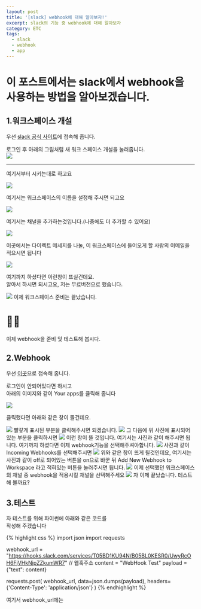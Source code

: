 ```yaml
---
layout: post
title: '[slack] webhook에 대해 알아보자!'
excerpt: slack의 기능 중 webhook에 대해 알아보자
category: ETC
tags:
  - slack
  - webhook
  - app
---
```


# 이 포스트에서는 slack에서 webhook을 사용하는 방법을 알아보겠습니다.
## 1.워크스페이스 개설
우선 [slack 공식 사이트](https://slack.com/intl/ko-kr/trials?remote_promo=f4d95f0b&d=7013y000002pzFBAAY&nc=7013y000002pznPAAQ&utm_source=google&utm_medium=paid_search&utm_campaign=ppc_google_apac_kr_kr_brand_selfserve_discount&utm_content=slack-pg-ss-all-kr-brand_7013y000002pzFBAAY&utm_term=slack_exact_._slack_._e_._c_._659249920207&gad=1&gclid=CjwKCAjw-IWkBhBTEiwA2exyO2zerhUghFn_I7SxfLswuwmGpucgR4-rzgT9IQ-0RXvUVEQ09mURRRoCB1AQAvD_BwE&gclsrc=aw.ds)에 접속해 줍니다.

로그인 후 아래의 그림처럼 새 워크 스페이스 개설을 눌러줍니다.  
<img src="/img/webhook/slackweb.png">

- - -

여기서부터 시키는대로 하고요

<img src="/img/webhook/workspacename.png">

여기서는 워크스페이스의 이름을 설정해 주시면 되고요

<img src="/img/webhook/work.png">

여기서는 채널을 추가하는것입니다.(나중에도 더 추가할 수 있어요)

<img src="/img/webhook/email.png">

이곳에서는 다이렉트 메세지를 나눌, 이 워크스페이스에 들어오게 할 사람의 이메일을 적으시면 됩니다

<img src="/img/webhook/slackready.png">

여기까지 하셨다면 이런창이 뜨실건데요.  
알아서 하시면 되시고요, 
저는 무료버전으로 했습니다.

<img src="/img/webhook/slackmain.png">
이제 워크스페이스 준비는 끝났습니다.

# 👏👏

이제 webhook을 준비 및 테스트해 봅시다.

## 2.Webhook

우선 [이곳](https://api.slack.com)으로 접속해 줍니다.

로그인이 안되어있다면 하시고  
아래의 이미지와 같이 Your apps를 클릭해 줍니다

<img src="/img/webhook/slackappweb.png">

클릭했다면 아래와 같은 창이 뜰건데요.

<img src="/img/webhook/appcreate.png">
빨갛게 표시된 부분을 클릭해주시면 되겠습니다.
<img src="/img/webhook/apppick.png">
그 다음에 위 사진에 표시되어있는 부분을 클릭하시면
<img src="/img/webhook/appname.png">
이런 창이 뜰 것입니다.  
여기서는 사진과 같이 해주시면 됩니다.  
여기까지 하셨다면 이제 webhook기능을 선택해주셔야합니다.  
<img src="/img/webhook/pickwebhook.png">
사진과 같이 Incoming Webhooks를 선택해주시면
<img src="/img/webhook/onoff.png">
위와 같은 창이 뜨게 될것인데요,  
여기서는 사진과 같이 off로 되어있는 버튼을 on으로 바꾼 뒤  
Add New Webhook to Workspace 라고 적혀있는 버튼을 눌러주시면 됩니다.
<img src="/img/webhook/channalpick.png">
이제 선택했던 워크스페이스의 채널 중 webhook을 적용시킬 채널을 선택해주세요
<img src="/img/webhook/webhookwin.png">
자 이제 끝났습니다.  
테스트 해 볼까요?


## 3.테스트

자 테스트를 위해 파이썬에 아래와 같은 코드를  
작성해 주겠습니다

{% highlight css %}
import json
import requests
 
webhook_url = "https://hooks.slack.com/services/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"   // 웹훅주소
content = "WebHook Test"
payload = {"text": content}
 
requests.post(
    webhook_url, data=json.dumps(payload),
    headers={'Content-Type': 'application/json'}
)
{% endhighlight %}

여기서 webhook_url에는 
